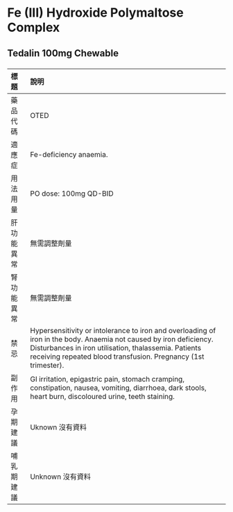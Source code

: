 # Fe (III) Hydroxide Polymaltose Complex

## Tedalin 100mg Chewable

##### 

| 標題       | 說明                                                                                                                                                                                                                                         |
|:-----------|:---------------------------------------------------------------------------------------------------------------------------------------------------------------------------------------------------------------------------------------------|
| 藥品代碼   | OTED                                                                                                                                                                                                                                         |
| 適應症     | Fe-deficiency anaemia.                                                                                                                                                                                                                       |
| 用法用量   | PO dose: 100mg QD-BID                                                                                                                                                                                                                        |
| 肝功能異常 | 無需調整劑量                                                                                                                                                                                                                                 |
| 腎功能異常 | 無需調整劑量                                                                                                                                                                                                                                 |
| 禁忌       | Hypersensitivity or intolerance to iron and overloading of iron in the body. Anaemia not caused by iron deficiency. Disturbances in iron utilisation, thalassemia. Patients receiving repeated blood transfusion. Pregnancy (1st trimester). |
| 副作用     | GI irritation, epigastric pain, stomach cramping, constipation, nausea, vomiting, diarrhoea, dark stools, heart burn, discoloured urine, teeth staining.                                                                                     |
| 孕期建議   | Uknown 沒有資料                                                                                                                                                                                                                              |
| 哺乳期建議 | Unknown 沒有資料                                                                                                                                                                                                                             |

